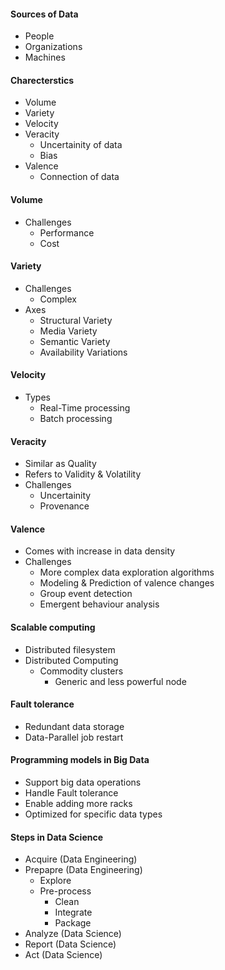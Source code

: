 #### Sources of Data
- People
- Organizations
- Machines

#### Charecterstics
- Volume
- Variety
- Velocity
- Veracity
  - Uncertainity of data
  - Bias 
- Valence
  - Connection of data


#### Volume
- Challenges
  - Performance
  - Cost

#### Variety
- Challenges
  - Complex
- Axes
  - Structural Variety
  - Media Variety
  - Semantic Variety
  - Availability Variations

#### Velocity
- Types
  - Real-Time processing
  - Batch processing

#### Veracity
- Similar as Quality
- Refers to Validity & Volatility
- Challenges
  - Uncertainity
  - Provenance


#### Valence
- Comes with increase in data density
- Challenges
  - More complex data exploration algorithms
  - Modeling & Prediction of valence changes
  - Group event detection
  - Emergent behaviour analysis


#### Scalable computing
- Distributed filesystem
- Distributed Computing
  - Commodity clusters
    - Generic and less powerful node

#### Fault tolerance 
- Redundant data storage
- Data-Parallel job restart

#### Programming models in Big Data
- Support big data operations
- Handle Fault tolerance
- Enable adding more racks
- Optimized for specific data types

#### Steps in Data Science
- Acquire (Data Engineering)
- Prepapre (Data Engineering)
  - Explore
  - Pre-process
    - Clean
    - Integrate
    - Package 
- Analyze (Data Science)
- Report (Data Science)
- Act (Data Science)
